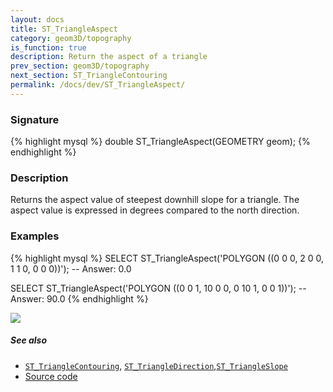 ```yaml
---
layout: docs
title: ST_TriangleAspect
category: geom3D/topography
is_function: true
description: Return the aspect of a triangle
prev_section: geom3D/topography
next_section: ST_TriangleContouring
permalink: /docs/dev/ST_TriangleAspect/
---
```


### Signature

{% highlight mysql %}
double ST_TriangleAspect(GEOMETRY geom);
{% endhighlight %}

### Description
Returns the aspect value of steepest downhill slope for a triangle. 
The aspect value is expressed in degrees compared to the north direction.

### Examples

{% highlight mysql %}
SELECT ST_TriangleAspect('POLYGON ((0 0 0, 2 0 0, 1 1 0, 0 0 0))');
-- Answer: 0.0

SELECT ST_TriangleAspect('POLYGON ((0 0 1, 10 0 0, 0 10 1, 0 0 1))');
-- Answer: 90.0
{% endhighlight %}

<img class="displayed" src="../ST_TriangleAspect_1.png"/>

##### See also

* [`ST_TriangleContouring`](../ST_TriangleContouring),
[`ST_TriangleDirection`](../ST_TriangleDirection),[`ST_TriangleSlope`](../ST_TriangleSlope)
* <a href="https://github.com/irstv/H2GIS/blob/51910b27b5dc2b3b4353bb43a683f8649628ea8d/h2spatial-ext/src/main/java/org/h2gis/h2spatialext/function/spatial/topography/ST_TriangleAspect.java" target="_blank">Source code</a>

